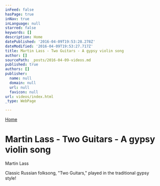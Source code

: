 ```yaml
---
inFeed: false
hasPage: true
inNav: true
inLanguage: null
starred: false
keywords: []
description: Home
datePublished: '2016-04-09T19:53:28.278Z'
dateModified: '2016-04-09T19:53:27.717Z'
title: Martin Lass - Two Guitars - A gypsy violin song
author: []
sourcePath: _posts/2016-04-09-videos.md
published: true
authors: []
publisher:
  name: null
  domain: null
  url: null
  favicon: null
url: videos/index.html
_type: WebPage

---
```

[Home][0]

# Martin Lass - Two Guitars - A gypsy violin song

Martin Lass

Classic Russian folksong, "Two Guitars," played in the traditional gypsy style!

[0]: https://thegrid.ai/martin-lass-violinist/